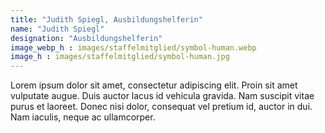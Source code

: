 ```yaml
---
title: "Judith Spiegl, Ausbildungshelferin"
name: "Judith Spiegl"
designation: "Ausbildungshelferin"
image_webp_h : images/staffelmitglied/symbol-human.webp
image_h : images/staffelmitglied/symbol-human.jpg
---
```


Lorem ipsum dolor sit amet, consectetur adipiscing elit. Proin sit amet vulputate augue. Duis auctor lacus id vehicula gravida. Nam suscipit vitae purus et laoreet.
Donec nisi dolor, consequat vel pretium id, auctor in dui. Nam iaculis, neque ac ullamcorper.